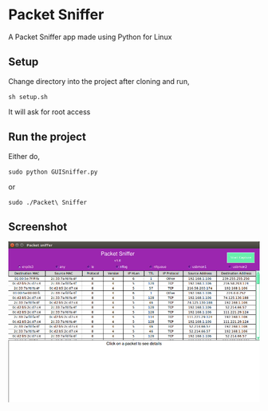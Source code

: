 # Packet Sniffer
A Packet Sniffer app made using Python for Linux 

## Setup
Change directory into the project after cloning and run,
```
sh setup.sh
```
It will ask for root access

## Run the project
Either do,
```
sudo python GUISniffer.py
```
or
```
sudo ./Packet\ Sniffer
```
## Screenshot
![Screenshot of App](/GUI.png?raw=true "GUI")
